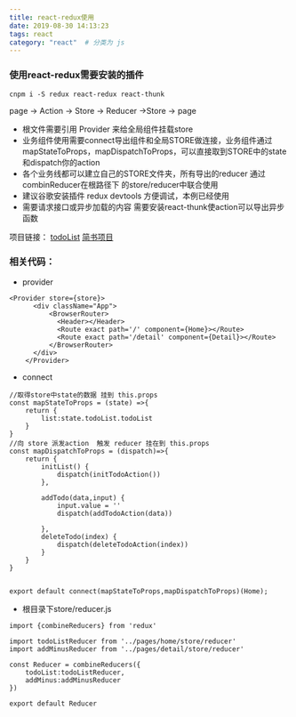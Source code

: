 ```yaml
---
title: react-redux使用
date: 2019-08-30 14:13:23
tags: react
category: "react"  # 分类为 js
---
```




### 使用react-redux需要安装的插件
`cnpm i -S redux react-redux react-thunk`

page -> Action -> Store -> Reducer ->Store -> page

+  根文件需要引用 Provider 来给全局组件挂载store
+ 业务组件使用需要connect导出组件和全局STORE做连接，业务组件通过mapStateToProps，mapDispatchToProps，可以直接取到STORE中的state和dispatch你的action
+ 各个业务线都可以建立自己的STORE文件夹，所有导出的reducer 通过 combinReducer在根路径下
的store/reducer中联合使用
+ 建议谷歌安装插件 redux devtools 方便调试，本例已经使用
+ 需要请求接口或异步加载的内容 需要安装react-thunk使action可以导出异步函数

项目链接：
[todoList](https://github.com/weibsgz/react-todolist-redux)
[简书项目](https://github.com/weibsgz/react-jianshu)

### 相关代码：

+ provider

```
<Provider store={store}>
      <div className="App">        
          <BrowserRouter>
            <Header></Header>
            <Route exact path='/' component={Home}></Route>
            <Route exact path='/detail' component={Detail}></Route>
          </BrowserRouter>
      </div>
    </Provider>

```

+ connect
```
//取得store中state的数据 挂到 this.props
const mapStateToProps = (state) =>{
    return {
        list:state.todoList.todoList
    }
}
//向 store 派发action  触发 reducer 挂在到 this.props 
const mapDispatchToProps = (dispatch)=>{
    return {
        initList() {
            dispatch(initTodoAction())
        },

        addTodo(data,input) {
            input.value = ''            
            dispatch(addTodoAction(data))
            
        },
        deleteTodo(index) {
            dispatch(deleteTodoAction(index))
        }   
    }
}


export default connect(mapStateToProps,mapDispatchToProps)(Home);

```

+ 根目录下store/reducer.js

```
import {combineReducers} from 'redux'

import todoListReducer from '../pages/home/store/reducer'
import addMinusReducer from '../pages/detail/store/reducer'

const Reducer = combineReducers({
    todoList:todoListReducer,
    addMinus:addMinusReducer
})

export default Reducer

```
